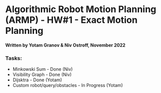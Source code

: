 # Algorithmic Robot Motion Planning (ARMP) - HW#1 - Exact Motion Planning

#### Written by Yotam Granov & Niv Ostroff, November 2022

### Tasks:
* Minkowski Sum - Done (Niv)
* Visibility Graph - Done (Niv)
* Dijsktra - Done (Yotam)
* Custom robot/query/obstacles - In Progress (Yotam)
